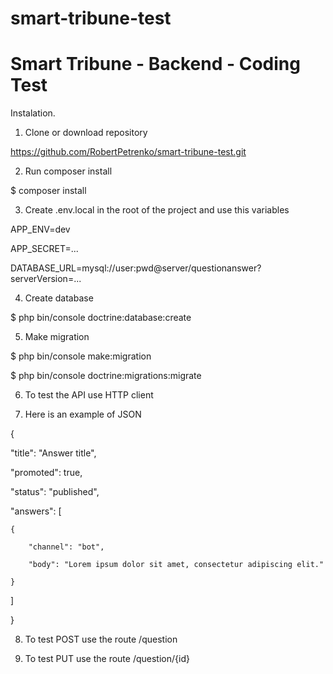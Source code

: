 # smart-tribune-test
# Smart Tribune - Backend - Coding Test

Instalation.

1. Clone or download repository

https://github.com/RobertPetrenko/smart-tribune-test.git

2. Run composer install

$ composer install

3. Create .env.local in the root of the project and use this variables

APP_ENV=dev

APP_SECRET=...

DATABASE_URL=mysql://user:pwd@server/questionanswer?serverVersion=...

4. Create database

$ php bin/console doctrine:database:create

5. Make migration

$ php bin/console make:migration

$ php bin/console doctrine:migrations:migrate

6. To test the API use HTTP client

7. Here is an example of JSON 

{

  "title": "Answer title",

  "promoted": true,

  "status": "published",

  "answers": [

  	{

  		"channel": "bot",

  		"body": "Lorem ipsum dolor sit amet, consectetur adipiscing elit."

  	}

  ]
  
}

8. To test POST use the route /question

9. To test PUT use the route /question/{id}